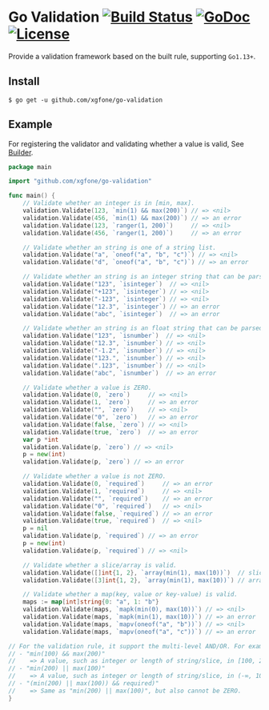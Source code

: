 # Go Validation [![Build Status](https://github.com/xgfone/go-validation/actions/workflows/go.yml/badge.svg)](https://github.com/xgfone/go-validation/actions/workflows/go.yml) [![GoDoc](https://pkg.go.dev/badge/github.com/xgfone/go-validation)](https://pkg.go.dev/github.com/xgfone/go-validation) [![License](https://img.shields.io/badge/License-Apache%202.0-blue.svg?style=flat-square)](https://raw.githubusercontent.com/xgfone/go-validation/master/LICENSE)

Provide a validation framework based on the built rule, supporting `Go1.13+`.


## Install
```shell
$ go get -u github.com/xgfone/go-validation
```


## Example
For registering the validator and validating whether a value is valid, See [Builder](https://pkg.go.dev/github.com/xgfone/go-validation/#example-Builder).

```go
package main

import "github.com/xgfone/go-validation"

func main() {
	// Validate whether an integer is in [min, max].
	validation.Validate(123, `min(1) && max(200)`) // => <nil>
	validation.Validate(456, `min(1) && max(200)`) // => an error
	validation.Validate(123, `ranger(1, 200)`)     // => <nil>
	validation.Validate(456, `ranger(1, 200)`)     // => an error

	// Validate whether an string is one of a string list.
	validation.Validate("a", `oneof("a", "b", "c")`) // => <nil>
	validation.Validate("d", `oneof("a", "b", "c")`) // => an error

	// Validate whether an string is an integer string that can be parsed to an integer.
	validation.Validate("123", `isinteger`)  // => <nil>
	validation.Validate("+123", `isinteger`) // => <nil>
	validation.Validate("-123", `isinteger`) // => <nil>
	validation.Validate("12.3", `isinteger`) // => an error
	validation.Validate("abc", `isinteger`)  // => an error

	// Validate whether an string is an float string that can be parsed to an float.
	validation.Validate("123", `isnumber`)  // => <nil>
	validation.Validate("12.3", `isnumber`) // => <nil>
	validation.Validate("-1.2", `isnumber`) // => <nil>
	validation.Validate("123.", `isnumber`) // => <nil>
	validation.Validate(".123", `isnumber`) // => <nil>
	validation.Validate("abc", `isnumber`)  // => an error

	// Validate whether a value is ZERO.
	validation.Validate(0, `zero`)     // => <nil>
	validation.Validate(1, `zero`)     // => an error
	validation.Validate("", `zero`)    // => <nil>
	validation.Validate("0", `zero`)   // => an error
	validation.Validate(false, `zero`) // => <nil>
	validation.Validate(true, `zero`)  // => an error
	var p *int
	validation.Validate(p, `zero`) // => <nil>
	p = new(int)
	validation.Validate(p, `zero`) // => an error

	// Validate whether a value is not ZERO.
	validation.Validate(0, `required`)     // => an error
	validation.Validate(1, `required`)     // => <nil>
	validation.Validate("", `required`)    // => an error
	validation.Validate("0", `required`)   // => <nil>
	validation.Validate(false, `required`) // => an error
	validation.Validate(true, `required`)  // => <nil>
	p = nil
	validation.Validate(p, `required`) // => an error
	p = new(int)
	validation.Validate(p, `required`) // => <nil>

	// Validate whether a slice/array is valid.
	validation.Validate([]int{1, 2}, `array(min(1), max(10))`)  // slice, => <nil>
	validation.Validate([3]int{1, 2}, `array(min(1), max(10))`) // array, => an error

	// Validate whether a map(key, value or key-value) is valid.
	maps := map[int]string{0: "a", 1: "b"}
	validation.Validate(maps, `mapk(min(0), max(10))`) // => <nil>
	validation.Validate(maps, `mapk(min(1), max(10))`) // => an error
	validation.Validate(maps, `mapv(oneof("a", "b"))`) // => <nil>
	validation.Validate(maps, `mapv(oneof("a", "c"))`) // => an error

// For the validation rule, it support the multi-level AND/OR. For example,
// - "min(100) && max(200)"
//    => A value, such as integer or length of string/slice, in [100, 200] is valid.
// - "min(200) || max(100)"
//    => A value, such as integer or length of string/slice, in (-∞, 100] or [200, +∞) is valid.
// - "(min(200) || max(100)) && required)"
//    => Same as "min(200) || max(100)", but also cannot be ZERO.
}
```
